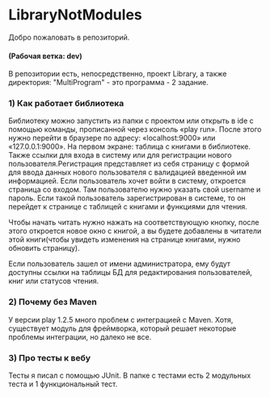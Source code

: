 # LibraryNotModules
Добро пожаловать в репозиторий.

<h4>(Рабочая ветка: dev)</h4>

В репозитории есть, непосредственно, проект Library, а также директория: "MultiProgram" - это программа - 2 задание.

<h3>1) Как работает библиотека</h3>

Библиотеку можно запустить из папки с проектом или открыть в ide с помощью команды, прописанной через консоль «play run». 
После этого нужно перейти в браузере по адресу: «localhost:9000» или «127.0.0.1:9000». На первом экране: таблица с книгами в библиотеке. 
Также ссылки для входа в систему или для регистрации нового пользователя.Регистрация представляет из себя страницу с формой для ввода 
данных нового пользователя с валидацией введенной им информацией. Если пользователь хочет войти в систему, откроется страница со входом. 
Там пользователю нужно указать свой username и пароль. Если такой пользователь зарегистрирован в системе, то он перейдет к странице 
с таблицей с книгами и функциями для чтения.

Чтобы начать читать нужно нажать на соответствующую кнопку, после этого откроется новое окно с книгой, а вы будете добавлены в читатели
этой книги(чтобы увидеть изменения на странице книгами, нужно обновить страницу).

Если пользователь зашел от имени администратора, ему будут доступны ссылки на таблицы БД для редактирования пользователей, 
книг или статусов чтения.

<h3>2) Почему без Maven</h3>

У версии play 1.2.5 много проблем с интеграцией с Maven. Хотя, существует модуль для фреймворка, который решает некоторые проблемы 
интеграции, но далеко не все.
<h3>3) Про тесты к вебу</h3>

Тесты я писал с помощью JUnit. В папке с тестами есть 2 модульных теста и 1 функциональный тест.
